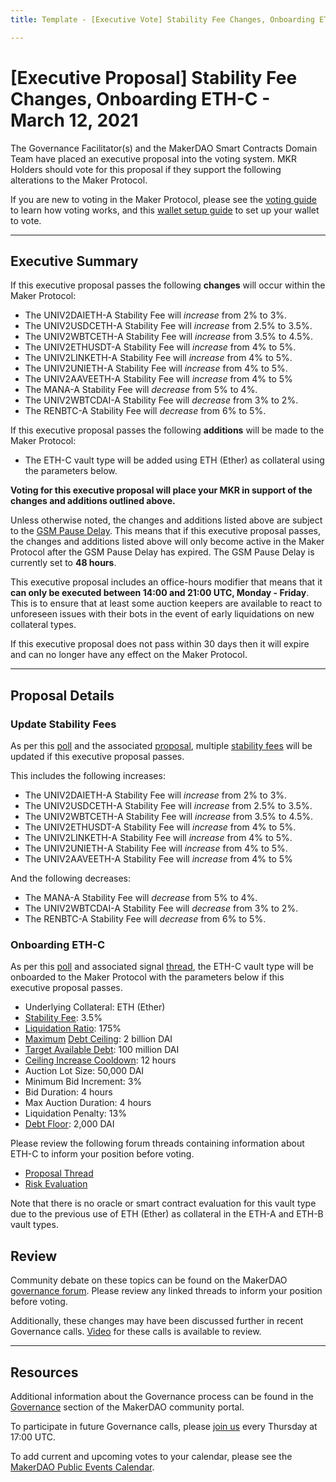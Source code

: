 ```yaml
---
title: Template - [Executive Vote] Stability Fee Changes, Onboarding ETH-C - March 12, 2021

---
```

# [Executive Proposal] Stability Fee Changes, Onboarding ETH-C - March 12, 2021

The Governance Facilitator(s) and the MakerDAO Smart Contracts Domain Team have placed an executive proposal into the voting system. MKR Holders should vote for this proposal if they support the following alterations to the Maker Protocol.

If you are new to voting in the Maker Protocol, please see the [voting guide](https://community-development.makerdao.com/en/learn/governance/how-voting-works/) to learn how voting works, and this [wallet setup guide](https://community-development.makerdao.com/en/learn/governance/voting-setup/) to set up your wallet to vote. 

---

## Executive Summary

If this executive proposal passes the following **changes** will occur within the Maker Protocol:
- The UNIV2DAIETH-A Stability Fee will *increase* from 2% to 3%.
- The UNIV2USDCETH-A Stability Fee will *increase* from 2.5% to 3.5%.
- The UNIV2WBTCETH-A Stability Fee will *increase* from 3.5% to 4.5%.
- The UNIV2ETHUSDT-A Stability Fee will *increase* from 4% to 5%.
- The UNIV2LINKETH-A Stability Fee will *increase* from 4% to 5%.
- The UNIV2UNIETH-A Stability Fee will *increase* from 4% to 5%.
- The UNIV2AAVEETH-A Stability Fee will *increase* from 4% to 5%
- The MANA-A Stability Fee will *decrease* from 5% to 4%.
- The UNIV2WBTCDAI-A Stability Fee will *decrease* from 3% to 2%.
- The RENBTC-A Stability Fee will *decrease* from 6% to 5%.

If this executive proposal passes the following **additions** will be made to the Maker Protocol:
- The ETH-C vault type will be added using ETH (Ether) as collateral using the parameters below.

**Voting for this executive proposal will place your MKR in support of the changes and additions outlined above.**

Unless otherwise noted, the changes and additions listed above are subject to the [GSM Pause Delay](https://community-development.makerdao.com/en/learn/governance/param-gsm-pause-delay). This means that if this executive proposal passes, the changes and additions listed above will only become active in the Maker Protocol after the GSM Pause Delay has expired. The GSM Pause Delay is currently set to **48 hours**.

This executive proposal includes an office-hours modifier that means that it **can only be executed between 14:00 and 21:00 UTC, Monday - Friday**. This is to ensure that at least some auction keepers are available to react to unforeseen issues with their bots in the event of early liquidations on new collateral types.

If this executive proposal does not pass within 30 days then it will expire and can no longer have any effect on the Maker Protocol. 

---

## Proposal Details

### Update Stability Fees

As per this [poll](https://vote.makerdao.com/polling/QmWakAdq?network=mainnet#poll-detail) and the associated [proposal](https://forum.makerdao.com/t/rates-changes-proposal-2-mar-2021/6812), multiple [stability fees](https://community-development.makerdao.com/en/learn/governance/param-stability-fee/) will be updated if this executive proposal passes.

This includes the following increases:
- The UNIV2DAIETH-A Stability Fee will *increase* from 2% to 3%.
- The UNIV2USDCETH-A Stability Fee will *increase* from 2.5% to 3.5%.
- The UNIV2WBTCETH-A Stability Fee will *increase* from 3.5% to 4.5%.
- The UNIV2ETHUSDT-A Stability Fee will *increase* from 4% to 5%.
- The UNIV2LINKETH-A Stability Fee will *increase* from 4% to 5%.
- The UNIV2UNIETH-A Stability Fee will *increase* from 4% to 5%.
- The UNIV2AAVEETH-A Stability Fee will *increase* from 4% to 5%

And the following decreases:
- The MANA-A Stability Fee will *decrease* from 5% to 4%.
- The UNIV2WBTCDAI-A Stability Fee will *decrease* from 3% to 2%.
- The RENBTC-A Stability Fee will *decrease* from 6% to 5%.

### Onboarding ETH-C

As per this [poll](https://vote.makerdao.com/polling/QmRE43ob?network=mainnet#poll-detail) and associated signal [thread](https://forum.makerdao.com/t/signal-request-new-vault-type-for-eth-with-a-higher-lr/6069), the ETH-C vault type will be onboarded to the Maker Protocol with the parameters below if this executive proposal passes.

* Underlying Collateral: ETH (Ether)
* [Stability Fee](https://community-development.makerdao.com/en/learn/governance/param-stability-fee): 3.5%
* [Liquidation Ratio](https://community-development.makerdao.com/en/learn/governance/param-liquidation-ratio): 175%
* [Maximum](https://community-development.makerdao.com/en/learn/governance/module-dciam) [Debt Ceiling](https://community-development.makerdao.com/en/learn/governance/param-debt-ceiling): 2 billion DAI
* [Target Available Debt](https://community-development.makerdao.com/en/learn/governance/module-dciam): 100 million DAI
* [Ceiling Increase Cooldown](https://community-development.makerdao.com/en/learn/governance/module-dciam): 12 hours
* Auction Lot Size: 50,000 DAI
* Minimum Bid Increment: 3%
* Bid Duration: 4 hours
* Max Auction Duration: 4 hours
* Liquidation Penalty: 13%
* [Debt Floor](https://community-development.makerdao.com/en/learn/governance/param-debt-floor): 2,000 DAI

Please review the following forum threads containing information about ETH-C to inform your position before voting.
* [Proposal Thread](https://forum.makerdao.com/t/signal-request-new-vault-type-for-eth-with-a-higher-lr/6069)
* [Risk Evaluation](https://forum.makerdao.com/t/eth-c-risk-parameters/6684)

Note that there is no oracle or smart contract evaluation for this vault type due to the previous use of ETH (Ether) as collateral in the ETH-A and ETH-B vault types.

## Review

Community debate on these topics can be found on the MakerDAO [governance forum](https://forum.makerdao.com/). Please review any linked threads to inform your position before voting.

Additionally, these changes may have been discussed further in recent Governance calls. [Video](https://www.youtube.com/playlist?list=PLLzkWCj8ywWNq5-90-Id6VPSsrk4OWVan) for these calls is available to review.

---

## Resources

Additional information about the Governance process can be found in the [Governance](https://community-development.makerdao.com/en/learn/governance) section of the MakerDAO community portal.

To participate in future Governance calls, please [join us](https://github.com/makerdao/community/tree/master/governance/governance-and-risk-meetings) every Thursday at 17:00 UTC.

To add current and upcoming votes to your calendar, please see the [MakerDAO Public Events Calendar](https://calendar.google.com/calendar/embed?src=makerdao.com_3efhm2ghipksegl009ktniomdk%40group.calendar.google.com&ctz=UTC&mode=week&showCalendars=0&showPrint=0).
